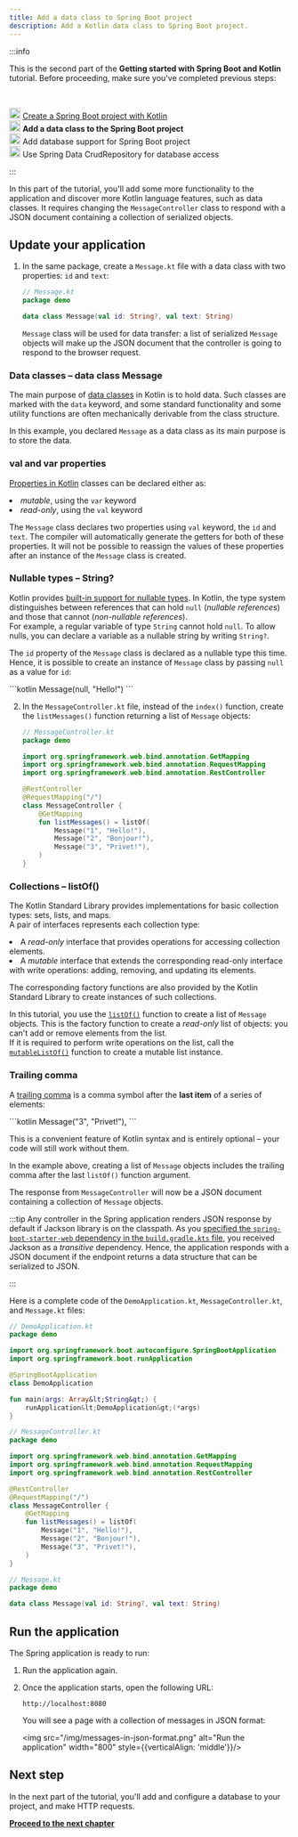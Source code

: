 ```yaml
---
title: Add a data class to Spring Boot project
description: Add a Kotlin data class to Spring Boot project.
---
```



:::info
<p>
   This is the second part of the <strong>Getting started with Spring Boot and Kotlin</strong> tutorial. Before proceeding, make sure you've completed previous steps:
   </p><br/>
<p>
   <img src="icon-1-done.svg" width="20" alt="First step"/> <a href="jvm-create-project-with-spring-boot.md">Create a Spring Boot project with Kotlin</a><br/><img src="icon-2.svg" width="20" alt="Second step"/> <strong>Add a data class to the Spring Boot project</strong><br/><img src="icon-3-todo.svg" width="20" alt="Third step"/> Add database support for Spring Boot project<br/><img src="icon-4-todo.svg" width="20" alt="Fourth step"/> Use Spring Data CrudRepository for database access
   </p>

:::

In this part of the tutorial, you'll add some more functionality to the application and discover more Kotlin language features, such as data classes.
It requires changing the `MessageController` class to respond with a JSON document containing a collection of serialized objects.

## Update your application

1. In the same package, create a `Message.kt` file with a data class with two properties: `id` and `text`:

    ```kotlin
    // Message.kt
    package demo
   
    data class Message(val id: String?, val text: String)
    ```

   `Message` class will be used for data transfer: a list of serialized `Message` objects will make up the JSON document that the controller is going to respond to the browser request.
<h3>Data classes – data class Message</h3>
<p>
   The main purpose of <a href="data-classes.md">data classes</a> in Kotlin is to hold data. Such classes are marked with the <code>data</code> keyword, and some standard functionality and some utility functions are often mechanically derivable from the class structure.
   </p>
<p>
   In this example, you declared <code>Message</code> as a data class as its main purpose is to store the data.
   </p>
<h3>val and var properties</h3>
<p>
   <a href="properties.md">Properties in Kotlin</a> classes can be declared either as:
   </p>
          <list>
             <li><i>mutable</i>, using the <code>var</code> keyword</li>
             <li><i>read-only</i>, using the <code>val</code> keyword</li>
          </list>
<p>
   The <code>Message</code> class declares two properties using <code>val</code> keyword, the <code>id</code> and <code>text</code>.
          The compiler will automatically generate the getters for both of these properties.
          It will not be possible to reassign the values of these properties after an instance of the <code>Message</code> class is created.
   </p>
<h3>Nullable types – String?</h3>
<p>
   Kotlin provides <a href="null-safety.md#nullable-types-and-non-nullable-types">built-in support for nullable types</a>. In Kotlin, the type system distinguishes between references that can hold <code>null</code> (<i>nullable references</i>) and those that cannot (<i>non-nullable references</i>).<br/>
          For example, a regular variable of type <code>String</code> cannot hold <code>null</code>. To allow nulls, you can declare a variable as a nullable string by writing <code>String?</code>.
   </p>
<p>
   The <code>id</code> property of the <code>Message</code> class is declared as a nullable type this time.
          Hence, it is possible to create an instance of <code>Message</code> class by passing <code>null</code> as a value for <code>id</code>:
   </p>
          ```kotlin
Message(null, "Hello!")
```
       
   
2. In the `MessageController.kt` file, instead of the `index()` function, create the `listMessages()` function returning a list of `Message` objects:

    ```kotlin
    // MessageController.kt
    package demo
   
    import org.springframework.web.bind.annotation.GetMapping
    import org.springframework.web.bind.annotation.RequestMapping
    import org.springframework.web.bind.annotation.RestController

    @RestController
    @RequestMapping("/")
    class MessageController {
        @GetMapping
        fun listMessages() = listOf(
            Message("1", "Hello!"),
            Message("2", "Bonjour!"),
            Message("3", "Privet!"),
        )
    }
    ```
<h3>Collections – listOf()</h3>
<p>
   The Kotlin Standard Library provides implementations for basic collection types: sets, lists, and maps.<br/>
          A pair of interfaces represents each collection type:
   </p>
          <list>
              <li>A <i>read-only</i> interface that provides operations for accessing collection elements.</li>
              <li>A <i>mutable</i> interface that extends the corresponding read-only interface with write operations: adding, removing, and updating its elements.</li>
          </list>
<p>
   The corresponding factory functions are also provided by the Kotlin Standard Library to create instances of such collections.
   </p>
<p>
   In this tutorial, you use the <a href="https://kotlinlang.org/api/latest/jvm/stdlib/kotlin.collections/list-of.html"><code>listOf()</code></a> function to create a list of <code>Message</code> objects.
          This is the factory function to create a <i>read-only</i> list of objects: you can't add or remove elements from the list.<br/>
          If it is required to perform write operations on the list, call the <a href="https://kotlinlang.org/api/latest/jvm/stdlib/kotlin.collections/mutable-list-of.html"><code>mutableListOf()</code></a> function to create a mutable list instance.
   </p>
<h3>Trailing comma</h3>
<p>
   A <a href="coding-conventions.md#trailing-commas">trailing comma</a> is a comma symbol after the <b>last item</b> of a series of elements:
   </p>
            ```kotlin
Message("3", "Privet!"),
```
<p>
   This is a convenient feature of Kotlin syntax and is entirely optional – your code will still work without them.
   </p>
<p>
   In the example above, creating a list of <code>Message</code> objects includes the trailing comma after the last <code>listOf()</code> function argument.
   </p>
       
    

The response from `MessageController` will now be a JSON document containing a collection of `Message` objects.

:::tip
Any controller in the Spring application renders JSON response by default if Jackson library is on the classpath.
As you [specified the `spring-boot-starter-web` dependency in the `build.gradle.kts` file](jvm-create-project-with-spring-boot.md#explore-the-project-gradle-build-file), you received Jackson as a _transitive_ dependency.
Hence, the application responds with a JSON document if the endpoint returns a data structure that can be serialized to JSON.

:::


Here is a complete code of the `DemoApplication.kt`, `MessageController.kt`, and `Message.kt` files:

```kotlin
// DemoApplication.kt
package demo

import org.springframework.boot.autoconfigure.SpringBootApplication
import org.springframework.boot.runApplication

@SpringBootApplication
class DemoApplication

fun main(args: Array&lt;String&gt;) {
    runApplication&lt;DemoApplication&gt;(*args)
}
```


```kotlin
// MessageController.kt
package demo

import org.springframework.web.bind.annotation.GetMapping
import org.springframework.web.bind.annotation.RequestMapping
import org.springframework.web.bind.annotation.RestController

@RestController
@RequestMapping("/")
class MessageController {
    @GetMapping
    fun listMessages() = listOf(
        Message("1", "Hello!"),
        Message("2", "Bonjour!"),
        Message("3", "Privet!"),
    )
}
```


```kotlin
// Message.kt
package demo

data class Message(val id: String?, val text: String)
```


## Run the application

The Spring application is ready to run:

1. Run the application again.

2. Once the application starts, open the following URL:

    ```text
    http://localhost:8080
    ```

    You will see a page with a collection of messages in JSON format:

    <img src="/img/messages-in-json-format.png" alt="Run the application" width="800" style={{verticalAlign: 'middle'}}/>

## Next step

In the next part of the tutorial, you'll add and configure a database to your project, and make HTTP requests.

**[Proceed to the next chapter](jvm-spring-boot-add-db-support.md)**